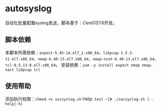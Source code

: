 # autosyslog
自动化批量配置syslog发送，脚本基于：CentOS7.6开发。

## 脚本依赖
本脚本所需依赖：`expect-5.45-14.el7_1.x86_64`、`libpcap-1.5.3-11.el7.x86_64`、`nmap-6.40-13.el7.x86_64`、`nmap-ncat-6.40-13.el7.x86_64`、`tcl-8.5.13-8.el7.x86_64`。
安装依赖：`yum -y install expect nmap nmap-nact libpcap tcl`

## 使用帮助
添加执行权限：`chmod +x socsyslog.sh`
Help:
  ` test ~]# ./socsyslog.sh [--help|-h] `
  
